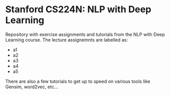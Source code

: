 # Stanford CS224N: NLP with Deep Learning

Repository with exercise assignments and tutorials from the NLP with Deep Learning course. The lecture assignemnts are labelled as:

 * a1
 * a2
 * a3
 * a4
 * a5

There are also a few tutorials to get up to speed on various tools like Gensim, word2vec, etc...
